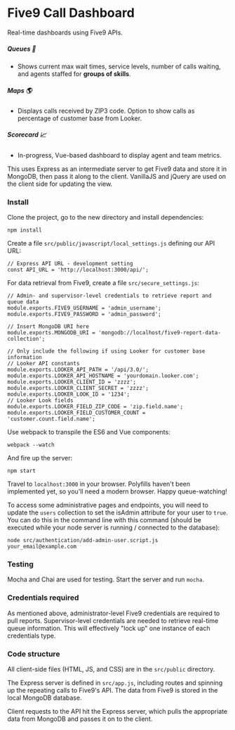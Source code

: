 # Five9 Call Dashboard
Real-time dashboards using Five9 APIs.

##### Queues :palm_tree:
* Shows current max wait times, service levels, number of calls waiting, and agents staffed for __groups of skills__.

##### Maps :earth_americas:
* Displays calls received by ZIP3 code. Option to show calls as percentage of customer base from Looker.

##### Scorecard :chart_with_upwards_trend:
* In-progress, Vue-based dashboard to display agent and team metrics.

This uses Express as an intermediate server to get Five9 data and store it in MongoDB, then pass it along to the client. VanillaJS and jQuery are used on the client side for updating the view.


### Install
Clone the project, go to the new directory and install dependencies:

```
npm install
```

Create a file `src/public/javascript/local_settings.js` defining our API URL:

```
// Express API URL - development setting
const API_URL = 'http://localhost:3000/api/';
```

For data retrieval from Five9, create a file `src/secure_settings.js`:

```
// Admin- and supervisor-level credentials to retrieve report and queue data
module.exports.FIVE9_USERNAME = 'admin_username';
module.exports.FIVE9_PASSWORD = 'admin_password';

// Insert MongoDB URI here
module.exports.MONGODB_URI = 'mongodb://localhost/five9-report-data-collection';

// Only include the following if using Looker for customer base information
// Looker API constants
module.exports.LOOKER_API_PATH = '/api/3.0/';
module.exports.LOOKER_API_HOSTNAME = 'yourdomain.looker.com';
module.exports.LOOKER_CLIENT_ID = 'zzzz';
module.exports.LOOKER_CLIENT_SECRET = 'zzzz';
module.exports.LOOKER_LOOK_ID = '1234';
// Looker Look fields
module.exports.LOOKER_FIELD_ZIP_CODE = 'zip.field.name';
module.exports.LOOKER_FIELD_CUSTOMER_COUNT = 'customer.count.field.name';
```

Use webpack to transpile the ES6 and Vue components:

```
webpack --watch
```

And fire up the server:

```
npm start
```

Travel to `localhost:3000` in your browser. Polyfills haven't been implemented yet, so you'll need a modern browser. Happy queue-watching!

To access some administrative pages and endpoints, you will need to update the `users` collection to set the isAdmin attribute for your user to `true`. You can do this in the command line with this command (should be executed while your node server is running / connected to the database):

```
node src/authentication/add-admin-user.script.js your_email@example.com
```


### Testing
Mocha and Chai are used for testing. Start the server and run `mocha`.


### Credentials required
As mentioned above, administrator-level Five9 credentials are required to pull reports. Supervisor-level credentials are needed to retrieve real-time queue information. This will effectively "lock up" one instance of each credentials type.


### Code structure
All client-side files (HTML, JS, and CSS) are in the `src/public` directory.

The Express server is defined in `src/app.js`, including routes and spinning up the repeating calls to Five9's API. The data from Five9 is stored in the local MongoDB database.

Client requests to the API hit the Express server, which pulls the appropriate data from MongoDB and passes it on to the client.
